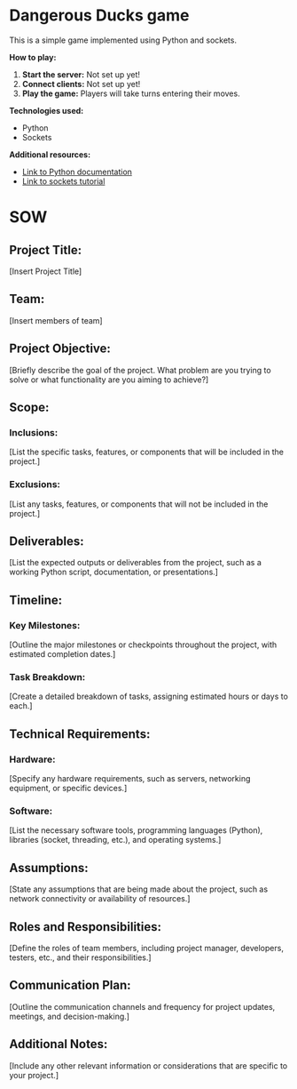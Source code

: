 # Dangerous Ducks game

This is a simple game implemented using Python and sockets.

**How to play:**
1. **Start the server:** Not set up yet!
2. **Connect clients:** Not set up yet!
3. **Play the game:** Players will take turns entering their moves.

**Technologies used:**
* Python
* Sockets

**Additional resources:**
* [Link to Python documentation](https://docs.python.org/3/)
* [Link to sockets tutorial](https://docs.python.org/3/howto/sockets.html)

# SOW
## Project Title:
[Insert Project Title]

## Team:
[Insert members of team]

## Project Objective:
[Briefly describe the goal of the project. What problem are you trying to solve or what functionality are you aiming to achieve?]

## Scope:
### Inclusions:
[List the specific tasks, features, or components that will be included in the project.]
### Exclusions:
[List any tasks, features, or components that will not be included in the project.]
## Deliverables:
[List the expected outputs or deliverables from the project, such as a working Python script, documentation, or presentations.]
## Timeline:
### Key Milestones:
[Outline the major milestones or checkpoints throughout the project, with estimated completion dates.]
### Task Breakdown:
[Create a detailed breakdown of tasks, assigning estimated hours or days to each.]
## Technical Requirements:
### Hardware:
[Specify any hardware requirements, such as servers, networking equipment, or specific devices.]
### Software:
[List the necessary software tools, programming languages (Python), libraries (socket, threading, etc.), and operating systems.]
## Assumptions:
[State any assumptions that are being made about the project, such as network connectivity or availability of resources.]
## Roles and Responsibilities:
[Define the roles of team members, including project manager, developers, testers, etc., and their responsibilities.]
## Communication Plan:
[Outline the communication channels and frequency for project updates, meetings, and decision-making.]
## Additional Notes:
[Include any other relevant information or considerations that are specific to your project.]
